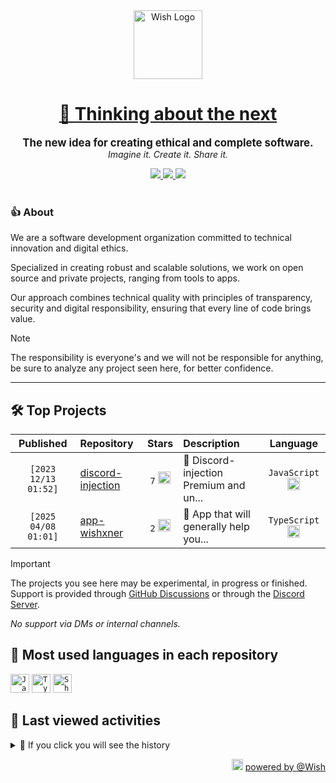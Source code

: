 <div align="center">
  <picture>
    <source srcset="https://cxn.vercel.app/imgs/logo/wish/wish-light.png" media="(prefers-color-scheme: dark)"/>
    <img src="https://cxn.vercel.app/imgs/logo/wish/wish-dark.png" alt="Wish Logo" height="110" loading="lazy" />
  </picture>

  <h1>
    <a href="https://github.com/wishware">
      💉 Thinking about the next
    </a>
  </h1>
</div>

<p align="center">
  <strong style="font-size: 1.2em;">The new idea for creating ethical and complete software.</strong><br/>
  <em>Imagine it. Create it. Share it.</em>
</p>

<div align="center">
  <a aria-label="Discord" href="https://discord.gg/A6Vu7gYE">
    <img src="https://img.shields.io/discord/903684797560397915?color=%23e3aef0&logo=discord&style=flat-square&logoColor=fff&label=Chat">
  </a>
  <a aria-label="Followers" href="https://github.com/orgs/wishware">
    <img src="https://img.shields.io/github/followers/wishware?color=%23e3aef0&logo=github&style=flat-square&logoColor=fff&label=Follow">
  </a>
  <a aria-label="Github Community" href="https://github.com/orgs/wishware/discussions">
    <img src="https://img.shields.io/badge/Community-Discussions-%23e3aef0?logo=github&style=flat-square&logoColor=fff">
  </a>
</div>
<br/>

### 👍 About

We are a software development organization committed to technical innovation and digital ethics.

Specialized in creating robust and scalable solutions, we work on open source and private projects, ranging from tools to apps. 

Our approach combines technical quality with principles of transparency, security and digital responsibility, ensuring that every line of code brings value.

> [!NOTE]  
> 
> The responsibility is everyone's and we will not be responsible for anything, be sure to analyze any project seen here, for better confidence. 

---

## 🛠 Top Projects

<!--repository:start-->
|            Published            | Repository                                                         |                                                                        Stars                                                                        | Description                            |                                                           Language                                                           |
| :-----------------------------: | :----------------------------------------------------------------- | :-------------------------------------------------------------------------------------------------------------------------------------------------: | :------------------------------------- | :--------------------------------------------------------------------------------------------------------------------------: |
| <code>[2023 12/13 01:52]</code> | [discord-injection](https://github.com/wishware/discord-injection) | <code>7</code> <img src="https://github.com/user-attachments/assets/320cf792-938e-491f-b54c-62b7c653ce31" alt="Star icon" height="20" width="20" /> | 💉 Discord-injection Premium and un... | <code>JavaScript</code> <img src="https://skillicons.dev/icons?i=javascript" alt="JavaScript icon" height="20" width="20" /> |
| <code>[2025 04/08 01:01]</code> | [app-wishxner](https://github.com/wishware/app-wishxner)           | <code>2</code> <img src="https://github.com/user-attachments/assets/320cf792-938e-491f-b54c-62b7c653ce31" alt="Star icon" height="20" width="20" /> | 📡 App that will generally help you... | <code>TypeScript</code> <img src="https://skillicons.dev/icons?i=typescript" alt="TypeScript icon" height="20" width="20" /> |
<!-- Last update: 2025-05-28T13:53:37.869Z -->
<!--repository:end-->

> [!IMPORTANT]  
>
> The projects you see here may be experimental, in progress or finished. 
> Support is provided through [GitHub Discussions](https://github.com/orgs/wishware/discussions/categories/general) or through the [Discord Server](https://discord.gg/A6Vu7gYE).
>
> *No support via DMs or internal channels.*  

## 📌 Most used languages in each repository

<!--languages:start-->
<code><img src="https://skillicons.dev/icons?i=javascript" alt="JavaScript icon" height="30" width="30" /></code>
<code><img src="https://skillicons.dev/icons?i=typescript" alt="TypeScript icon" height="30" width="30" /></code>
<code><img src="https://github.com/user-attachments/assets/76a9fd72-22ac-46f0-a3bd-d2a7dc1119f9" alt="Shell icon unknown" height="30" width="30" /></code>
<!-- Last update: 2025-05-28T13:53:38.580Z -->
<!--languages:end-->

## 📌 Last viewed activities

<!--activity:start-->
<details><summary>🎯 If you click you will see the history</summary>

`[2025 05/28 03:03]` 📝 Made `1` commit in [k4itrun/erisphisher](https://github.com/k4itrun/erisphisher)<br/>
`[2025 05/28 03:03]` 📝 Made `1` commit in [k4itrun/hackercam](https://github.com/k4itrun/hackercam)<br/>
`[2025 05/28 03:02]` 📝 Made `1` commit in [k4itrun/vbs-injector](https://github.com/k4itrun/vbs-injector)<br/>
`[2025 05/28 03:01]` 📝 Made `1` commit in [k4itrun/wick](https://github.com/k4itrun/wick)<br/>
`[2025 05/28 02:51]` 📝 Made `1` commit in [k4itrun/wish](https://github.com/k4itrun/wish)<br/>
`[2025 05/28 01:56]` 📝 Made `2` commits in [billoneta/kitsune](https://github.com/billoneta/kitsune)<br/>
`[2025 05/28 01:55]` 🎉 Merged PR [`#33`](https://github.com/billoneta/kitsune/pull/33 'chore(deps): update typescript-eslint monorepo to v8.33.0') in [billoneta/kitsune](https://github.com/billoneta/kitsune)<br/>
`[2025 05/26 17:36]` 📝 Made `1` commit in [k4itrun/discord.js-token](https://github.com/k4itrun/discord.js-token)<br/>
`[2025 05/26 17:25]` 📝 Made `1` commit in [k4itrun/antilinks-bypasser](https://github.com/k4itrun/antilinks-bypasser)<br/>
`[2025 05/26 17:02]` 📝 Made `2` commits in [k4itrun/wick](https://github.com/k4itrun/wick)<br/>
`[2025 05/26 16:58]` ❗️ Closed issue [`#20`](https://github.com/k4itrun/wick/issues/20 'Ban') in [k4itrun/wick](https://github.com/k4itrun/wick)<br/>
`[2025 05/26 16:58]` ❗️ Closed issue [`#19`](https://github.com/k4itrun/wick/issues/19 'dont work help?') in [k4itrun/wick](https://github.com/k4itrun/wick)<br/>
`[2025 05/26 16:58]` ❗️ Closed issue [`#22`](https://github.com/k4itrun/wick/issues/22 'wick qr bot not working ') in [k4itrun/wick](https://github.com/k4itrun/wick)<br/>
`[2025 05/26 16:58]` ❗️ Closed issue [`#23`](https://github.com/k4itrun/wick/issues/23 'slash commands don\'t work.') in [k4itrun/wick](https://github.com/k4itrun/wick)<br/>
`[2025 05/26 16:55]` 📝 Made `2` commits in [k4itrun/wick](https://github.com/k4itrun/wick)

</details>
<!-- Last update: 2025-05-28T13:53:38.485Z -->
<!--activity:end-->

<p align="right">
  <picture>
    <source srcset="https://cxn.vercel.app/imgs/logo/wish/wish-light.png" media="(prefers-color-scheme: dark)"/>
    <img src="https://cxn.vercel.app/imgs/logo/wish/wish-dark.png" alt="Wish Logo" width="18" loading="lazy"/>
  </picture>
  <a href="https://github.com/wishware">powered by @Wish</a>
</p>